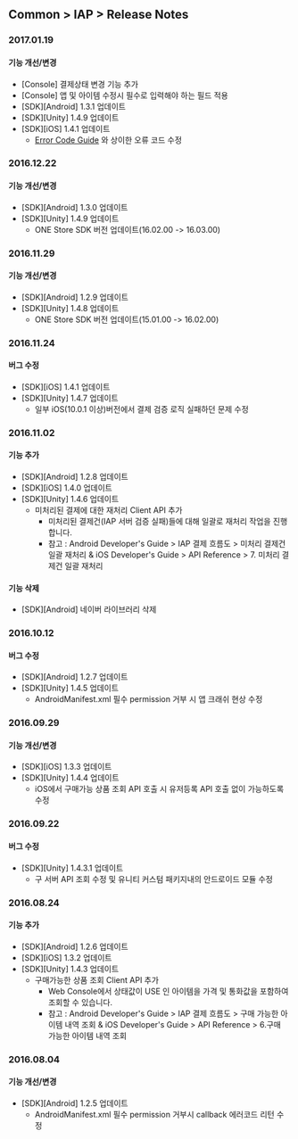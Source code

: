 ## Common > IAP > Release Notes

### 2017.01.19

#### 기능 개선/변경

* [Console] 결제상태 변경 기능 추가
* [Console] 앱 및 아이템 수정시 필수로 입력해야 하는 필드 적용 
* [SDK][Android] 1.3.1 업데이트
* [SDK][Unity] 1.4.9 업데이트
* [SDK][iOS] 1.4.1 업데이트
    * <a href="/ko/Common/IAP/Error%20Code/" target="_blank">Error Code Guide</a> 와 상이한 오류 코드 수정

### 2016.12.22

#### 기능 개선/변경

* [SDK][Android] 1.3.0 업데이트
* [SDK][Unity] 1.4.9 업데이트
    * ONE Store SDK 버전 업데이트(16.02.00 -> 16.03.00)


### 2016.11.29

#### 기능 개선/변경

* [SDK][Android] 1.2.9 업데이트
* [SDK][Unity] 1.4.8 업데이트
    * ONE Store SDK 버전 업데이트(15.01.00 -> 16.02.00)

### 2016.11.24

#### 버그 수정

* [SDK][iOS] 1.4.1 업데이트
* [SDK][Unity] 1.4.7 업데이트
    * 일부 iOS(10.0.1 이상)버전에서 결제 검증 로직 실패하던 문제 수정


### 2016.11.02

#### 기능 추가

* [SDK][Android] 1.2.8 업데이트 
* [SDK][iOS] 1.4.0 업데이트 
* [SDK][Unity] 1.4.6 업데이트 
    * 미처리된 결제에 대한 재처리 Client API 추가
        * 미처리된 결제건(IAP 서버 검증 실패)들에 대해 일괄로 재처리 작업을 진행합니다.
        * 참고 : Android Developer's Guide > IAP 결제 흐름도 > 미처리 결제건 일괄 재처리 & iOS Developer's Guide > API Reference > 7. 미처리 결제건 일괄 재처리

#### 기능 삭제

* [SDK][Android] 네이버 라이브러리 삭제

### 2016.10.12

#### 버그 수정

* [SDK][Android] 1.2.7 업데이트
* [SDK][Unity] 1.4.5 업데이트
    * AndroidManifest.xml 필수 permission 거부 시 앱 크래쉬 현상 수정

### 2016.09.29

#### 기능 개선/변경

* [SDK][iOS] 1.3.3 업데이트 
* [SDK][Unity] 1.4.4 업데이트
    * iOS에서 구매가능 상품 조회 API 호출 시 유저등록 API 호출 없이 가능하도록 수정

### 2016.09.22

#### 버그 수정

* [SDK][Unity] 1.4.3.1 업데이트
    * 구 서버 API 조회 수정 및 유니티 커스텀 패키지내의 안드로이드 모듈 수정

### 2016.08.24

#### 기능 추가

* [SDK][Android] 1.2.6 업데이트 
* [SDK][iOS] 1.3.2 업데이트 
* [SDK][Unity] 1.4.3 업데이트 
    * 구매가능한 상품 조회 Client API 추가
        * Web Console에서 상태값이 USE 인 아이템을 가격 및 통화값을 포함하여 조회할 수 있습니다.
        * 참고 : Android Developer's Guide > IAP 결제 흐름도 > 구매 가능한 아이템 내역 조회 & iOS Developer's Guide > API Reference > 6.구매 가능한 아이템 내역 조회


### 2016.08.04

#### 기능 개선/변경

* [SDK][Android] 1.2.5 업데이트 
    * AndroidManifest.xml 필수 permission 거부시 callback 에러코드 리턴 수정
